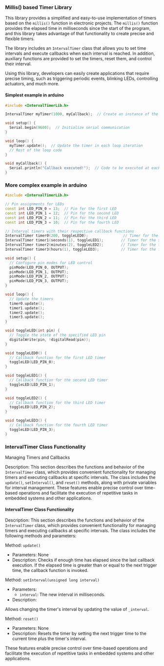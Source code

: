 ### Millis() based Timer Library

This library provides a simplified and easy-to-use implementation of timers based on the `millis()` function in electronic projects. The `millis()` function provides the elapsed time in milliseconds since the start of the program, and this library takes advantage of that functionality to create precise and flexible timers.

The library includes an `IntervalTimer` class that allows you to set time intervals and execute callbacks when each interval is reached. In addition, auxiliary functions are provided to set the timers, reset them, and control their interval.

Using this library, developers can easily create applications that require precise timing, such as triggering periodic events, blinking LEDs, controlling actuators, and much more.

#### Simplest example in arduino
```cpp
#include <IntervalTimerLib.h>

IntervalTimer myTimer(1000, myCallback);  // Create an instance of the IntervalTimer class with an interval of 1000 ms

void setup() {
  Serial.begin(9600);  // Initialize serial communication
}

void loop() {
  myTimer.update();  // Update the timer in each loop iteration
  // Rest of the loop code
}

void myCallback() {
  Serial.println("Callback executed!");  // Code to be executed at each interval
}

```
### More complex example in arduino

```cpp
#include <IntervalTimerLib.h>

// Pin assignments for LEDs
const int LED_PIN_0 = 13;  // Pin for the first LED
const int LED_PIN_1 = 12;  // Pin for the second LED
const int LED_PIN_2 = 11;  // Pin for the third LED
const int LED_PIN_3 = 10;  // Pin for the fourth LED

// Interval timers with their respective callback functions
IntervalTimer timer0(200, toggleLED0);                // Timer for the first LED with a 200ms interval
IntervalTimer timer1(seconds(1), toggleLED1);        // Timer for the second LED with a 1s interval
IntervalTimer timer2(minutes(2), toggleLED2);        // Timer for the third LED with a 2 minute interval
IntervalTimer timer3(hours(1), toggleLED3);          // Timer for the fourth LED with a 1 hour interval

void setup() {
  // Configure pin modes for LED control
  pinMode(LED_PIN_0, OUTPUT);
  pinMode(LED_PIN_1, OUTPUT);
  pinMode(LED_PIN_2, OUTPUT);
  pinMode(LED_PIN_3, OUTPUT);
}

void loop() {
  // Update the timers
  timer0.update();
  timer1.update();
  timer2.update();
  timer3.update();
}

void toggleLED(int pin) {
  // Toggle the state of the specified LED pin
  digitalWrite(pin, !digitalRead(pin));
}

void toggleLED0() {
  // Callback function for the first LED timer
  toggleLED(LED_PIN_0);
}

void toggleLED1() {
  // Callback function for the second LED timer
  toggleLED(LED_PIN_1);
}

void toggleLED2() {
  // Callback function for the third LED timer
  toggleLED(LED_PIN_2);
}

void toggleLED3() {
  // Callback function for the fourth LED timer
  toggleLED(LED_PIN_3);
}
```

### IntervalTimer Class Functionality

Managing Timers and Callbacks

Description: This section describes the functions and behavior of the `IntervalTimer` class, which provides convenient functionality for managing timers and executing callbacks at specific intervals. The class includes the `update()`, `setInterval()`, and `reset()` methods, along with private variables for interval management. These features enable precise control over time-based operations and facilitate the execution of repetitive tasks in embedded systems and other applications.

#### IntervalTimer Class Functionality

Description: This section describes the functions and behavior of the `IntervalTimer` class, which provides convenient functionality for managing timers and executing callbacks at specific intervals. The class includes the following methods and parameters:

Method: `update()`
- Parameters: None
- Description: Checks if enough time has elapsed since the last callback execution. If the elapsed time is greater than or equal to the next trigger time, the callback function is invoked.

Method: `setInterval(unsigned long interval)`
- Parameters:
  - `interval`: The new interval in milliseconds.
- Description:

 Allows changing the timer's interval by updating the value of `_interval`.

Method: `reset()`
- Parameters: None
- Description: Resets the timer by setting the next trigger time to the current time plus the timer's interval.

These features enable precise control over time-based operations and facilitate the execution of repetitive tasks in embedded systems and other applications.
